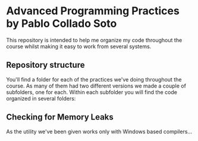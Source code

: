 # Advanced Programming Practices by Pablo Collado Soto
This repository is intended to help me organize my code throughout the course whilst making it easy to work from several systems.

## Repository structure
You'll find a folder for each of the practices we've doing throughout the course. As many of them had two different versions we made a couple of subfolders, one for each. Within each subfolder you will find the code organized in several folders:

## Checking for Memory Leaks
As the utility we've been given works only with Windows based compilers...
